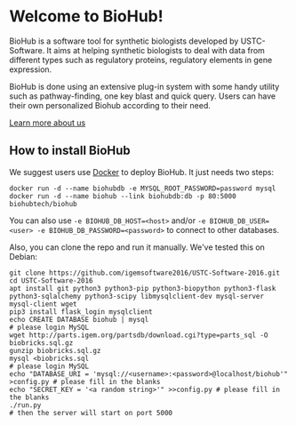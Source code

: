 Welcome to BioHub!
==================
BioHub is a software tool for synthetic biologists developed by USTC-Software. It aims at helping synthetic biologists to deal with data from different types such as regulatory proteins, regulatory elements in gene expression.

BioHub is done using an extensive plug-in system with some handy utility such as pathway-finding, one key blast and quick query. Users can have their own personalized Biohub according to their need.

[Learn more about us](http://2016.igem.org/Team:USTC-Software)

How to install BioHub
---------------------
We suggest users use [Docker](https://www.docker.com/) to deploy BioHub. It just needs two steps:

    docker run -d --name biohubdb -e MYSQL_ROOT_PASSWORD=password mysql
    docker run -d --name biohub --link biohubdb:db -p 80:5000 biohubtech/biohub

You can also use `-e BIOHUB_DB_HOST=<host>` and/or `-e BIOHUB_DB_USER=<user> -e BIOHUB_DB_PASSWORD=<password>` to connect to other databases.

Also, you can clone the repo and run it manually. We've tested this on Debian:

    git clone https://github.com/igemsoftware2016/USTC-Software-2016.git
    cd USTC-Software-2016
    apt install git python3 python3-pip python3-biopython python3-flask python3-sqlalchemy python3-scipy libmysqlclient-dev mysql-server mysql-client wget
    pip3 install flask_login mysqlclient
    echo CREATE DATABASE biohub | mysql
    # please login MySQL
    wget http://parts.igem.org/partsdb/download.cgi?type=parts_sql -O biobricks.sql.gz
    gunzip biobricks.sql.gz
    mysql <biobricks.sql
    # please login MySQL
    echo "DATABASE_URI = 'mysql://<username>:<password>@localhost/biohub'" >config.py # please fill in the blanks
    echo "SECRET_KEY = '<a random string>'" >>config.py # please fill in the blanks
    ./run.py
    # then the server will start on port 5000
